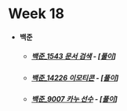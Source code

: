 # Week 18

- #### 백준

  - ##### [백준_1543 문서 검색](https://www.acmicpc.net/problem/1543) - [[풀이](https://github.com/catch4/Song/blob/master/2020/week18/1543.cpp)]

  - ##### [백준_14226 이모티콘](https://www.acmicpc.net/problem/14226) - [[풀이](https://github.com/catch4/Song/blob/master/2020/week18/14226.cpp)]

  - ##### [백준_9007 카누 선수](https://www.acmicpc.net/problem/9007) - [[풀이](https://github.com/catch4/Song/blob/master/2020/week18/9007_canu.cpp)]

